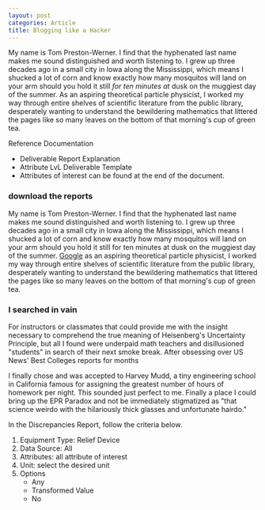 ```yaml
---
layout: post
categories: Article
title: Blogging like a Hacker
---
```


My name is Tom Preston-Werner. I find that the hyphenated last name makes me sound distinguished and worth listening to. I grew up three decades ago in a small city in Iowa along the Mississippi, which means I shucked a lot of corn and know exactly how many mosquitos will land on your arm should you hold it still *for ten minutes at* dusk on the muggiest day of the summer. As an aspiring theoretical particle physicist, I worked my way through entire shelves of scientific literature from the public library, desperately wanting to understand the bewildering mathematics that littered the pages like so many leaves on the bottom of that morning's cup of green tea. 


Reference Documentation

- Deliverable Report Explanation
- Attribute LvL Deliverable Template
- Attributes of interest can be found at the end of the document. 

### download the reports

My name is Tom Preston-Werner. I find that the hyphenated last name makes me sound distinguished and worth listening to. I grew up three decades ago in a small city in Iowa along the Mississippi, which means I shucked a lot of corn and know exactly how many mosquitos will land on your arm should you hold it still for ten minutes at dusk on the muggiest day of the summer. [Google](http://google.com) as an aspiring theoretical particle physicist, I worked my way through entire shelves of scientific literature from the public library, desperately wanting to understand the bewildering mathematics that littered the pages like so many leaves on the bottom of that morning's cup of green tea. 

### I searched in vain
 
For instructors or classmates that could provide me with the insight necessary to comprehend the true meaning of Heisenberg's Uncertainty Principle, but all I found were underpaid math teachers and disillusioned "students" in search of their next smoke break. After obsessing over US News' Best Colleges reports for months 

I finally chose and was accepted to Harvey Mudd, a tiny engineering school in California famous for assigning the greatest number of hours of homework per night. This sounded just perfect to me. Finally a place I could bring up the EPR Paradox and not be immediately stigmatized as "that science weirdo with the hilariously thick glasses and unfortunate hairdo."

In the Discrepancies Report, follow the criteria below.

1. Equipment Type: Relief Device
2. Data Source: All
3. Attributes: all attribute of interest
4. Unit: select the desired unit
5. Options
    - Any
    - Transformed Value
    - No

